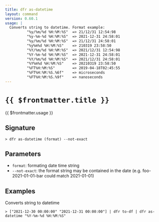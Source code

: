 ```yaml
---
title: dfr as-datetime
layout: command
version: 0.60.1
usage: |
  Converts string to datetime. Format example:
          "%y/%m/%d %H:%M:%S"  => 21/12/31 12:54:98
          "%y-%m-%d %H:%M:%S"  => 2021-12-31 24:58:01
          "%y/%m/%d %H:%M:%S"  => 21/12/31 24:58:01
          "%y%m%d %H:%M:%S"    => 210319 23:58:50
          "%Y/%m/%d %H:%M:%S"  => 2021/12/31 12:54:98
          "%Y-%m-%d %H:%M:%S"  => 2021-12-31 24:58:01
          "%Y/%m/%d %H:%M:%S"  => 2021/12/31 24:58:01
          "%Y%m%d %H:%M:%S"    => 20210319 23:58:50
          "%FT%H:%M:%S"        => 2019-04-18T02:45:55
          "%FT%H:%M:%S.%6f"    => microseconds
          "%FT%H:%M:%S.%9f"    => nanoseconds
---
```


# `{{ $frontmatter.title }}`

<div style='white-space: pre-wrap;'>{{ $frontmatter.usage }}</div>

## Signature

```> dfr as-datetime (format) --not-exact```

## Parameters

 -  `format`: formating date time string
 -  `--not-exact`: the format string may be contained in the date (e.g. foo-2021-01-01-bar could match 2021-01-01)

## Examples

Converts string to datetime
```shell
> ["2021-12-30 00:00:00" "2021-12-31 00:00:00"] | dfr to-df | dfr as-datetime "%Y-%m-%d %H:%M:%S"
```
